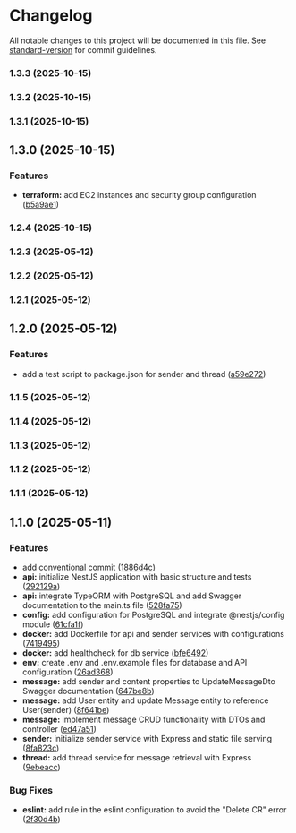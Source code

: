 # Changelog

All notable changes to this project will be documented in this file. See [standard-version](https://github.com/conventional-changelog/standard-version) for commit guidelines.

### 1.3.3 (2025-10-15)

### 1.3.2 (2025-10-15)

### 1.3.1 (2025-10-15)

## 1.3.0 (2025-10-15)


### Features

* **terraform:** add EC2 instances and security group configuration ([b5a9ae1](https://github.com/NicolasDrp/mon-forum-anonyme/commit/b5a9ae1d317f2b0b6615adc5f2bda9574160ca7a))

### 1.2.4 (2025-10-15)

### 1.2.3 (2025-05-12)

### 1.2.2 (2025-05-12)

### 1.2.1 (2025-05-12)

## 1.2.0 (2025-05-12)


### Features

* add a test script to package.json for sender and thread ([a59e272](https://github.com/NicolasDrp/mon-forum-anonyme/commit/a59e27232abd3fd8c9d19d644d0f57977194ab60))

### 1.1.5 (2025-05-12)

### 1.1.4 (2025-05-12)

### 1.1.3 (2025-05-12)

### 1.1.2 (2025-05-12)

### 1.1.1 (2025-05-12)

## 1.1.0 (2025-05-11)


### Features

* add conventional commit ([1886d4c](https://github.com/NicolasDrp/mon-forum-anonyme/commit/1886d4c6d8a93561a751d79d40e00d19004d7faf))
* **api:** initialize NestJS application with basic structure and tests ([292129a](https://github.com/NicolasDrp/mon-forum-anonyme/commit/292129ad7bc29addadde5df0b905c8a35772a4d7))
* **api:** integrate TypeORM with PostgreSQL and add Swagger documentation to the main.ts file ([528fa75](https://github.com/NicolasDrp/mon-forum-anonyme/commit/528fa756e4bd3bc925d3887d9b328d4f675df938))
* **config:** add configuration for PostgreSQL and integrate @nestjs/config module ([61cfa1f](https://github.com/NicolasDrp/mon-forum-anonyme/commit/61cfa1f39000d474c7b98c06bc4076f18e708041))
* **docker:** add Dockerfile for api and sender services with configurations ([7419495](https://github.com/NicolasDrp/mon-forum-anonyme/commit/7419495f1e6bf2a1b250d7c0e084bf736719f460))
* **docker:** add healthcheck for db service ([bfe6492](https://github.com/NicolasDrp/mon-forum-anonyme/commit/bfe64928a02885fffc2e448cbc09e3466fe2fb13))
* **env:** create .env and .env.example files for database and API configuration ([26ad368](https://github.com/NicolasDrp/mon-forum-anonyme/commit/26ad368cdf6b55500920bff58556d8020645449e))
* **message:** add sender and content properties to UpdateMessageDto Swagger documentation ([647be8b](https://github.com/NicolasDrp/mon-forum-anonyme/commit/647be8bda50e05f33598090a41081b2a930bf52e))
* **message:** add User entity and update Message entity to reference User(sender) ([8f641be](https://github.com/NicolasDrp/mon-forum-anonyme/commit/8f641bee369cc4993d070208a6405d49d1e68f53))
* **message:** implement message CRUD functionality with DTOs and controller ([ed47a51](https://github.com/NicolasDrp/mon-forum-anonyme/commit/ed47a510a7a65978ff1d6ca50893b83ae5793b61))
* **sender:** initialize sender service with Express and static file serving ([8fa823c](https://github.com/NicolasDrp/mon-forum-anonyme/commit/8fa823c61a4f55c1867da9768e00fdfdd45ea0b2))
* **thread:** add thread service for message retrieval with Express ([9ebeacc](https://github.com/NicolasDrp/mon-forum-anonyme/commit/9ebeacc4cc881eab9e0f633fdbd337a659287a67))


### Bug Fixes

* **eslint:** add rule in the eslint configuration to avoid the "Delete CR" error ([2f30d4b](https://github.com/NicolasDrp/mon-forum-anonyme/commit/2f30d4bfea233af1159331d80de5bcb1ad014023))
